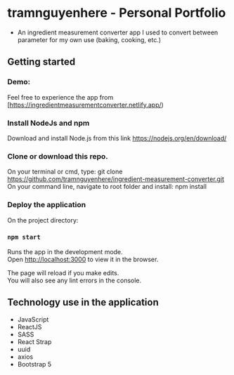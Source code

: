 # tramnguyenhere - Personal Portfolio

- An ingredient measurement converter app I used to convert between parameter for my own use (baking, cooking, etc.)

## Getting started

### Demo:

Feel free to experience the app from [https://ingredientmeasurementconverter.netlify.app/)

### Install NodeJs and npm

Download and install Node.js from this link https://nodejs.org/en/download/

### Clone or download this repo.

On your terminal or cmd, type: git clone https://github.com/tramnguyenhere/ingredient-measurement-converter.git
On your command line, navigate to root folder and install: npm install

### Deploy the application

On the project directory:

### `npm start`

Runs the app in the development mode.\
Open [http://localhost:3000](http://localhost:3000) to view it in the browser.

The page will reload if you make edits.\
You will also see any lint errors in the console.

## Technology use in the application

- JavaScript
- ReactJS
- SASS
- React Strap
- uuid
- axios
- Bootstrap 5
